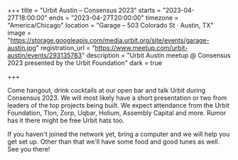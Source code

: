+++
title = "Urbit Austin – Consensus 2023"
starts = "2023-04-27T18:00:00"
ends = "2023-04-27T20:00:00"
timezone = "America/Chicago"
location = "Garage – 503 Colorado St · Austin, TX"
image = "https://storage.googleapis.com/media.urbit.org/site/events/garage-austin.jpg"
registration_url = "https://www.meetup.com/urbit-austin/events/293135783"
description = "Urbit Austin meetup @ Consensus 2023 presented by the Urbit Foundation"
dark = true

+++

Come hangout, drink cocktails at our open bar and talk Urbit during Consensus 2023. We will most likely have a short presentation or two from leaders of the top projects being built. We expect attendance from the Urbit Foundation, Tlon, Zorp, Uqbar, Holium, Assembly Capital and more. Rumor has it there might be free Urbit hats too.

If you haven't joined the network yet, bring a computer and we will help you get set up. Other than that we'll have some food and good tunes as well. See you there!